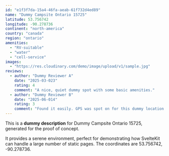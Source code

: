 ```yaml
---
id: "e1f3f7da-15a4-46fa-aeab-61f732d4ed89"
name: "Dummy Campsite Ontario 15725"
latitude: 53.756742
longitude: -90.278736
continent: "north-america"
country: "canada"
region: "ontario"
amenities:
  - "RV-suitable"
  - "water"
  - "cell-service"
images:
  - "https://res.cloudinary.com/demo/image/upload/v1/sample.jpg"
reviews:
  - author: "Dummy Reviewer A"
    date: "2025-03-023"
    rating: 4
    comment: "A nice, quiet dummy spot with some basic amenities."
  - author: "Dummy Reviewer B"
    date: "2025-06-014"
    rating: 3
    comment: "Found it easily. GPS was spot on for this dummy location."
---
```


This is a **dummy description** for Dummy Campsite Ontario 15725, generated for the proof of concept.

It provides a serene environment, perfect for demonstrating how SvelteKit can handle a large number of static pages. The coordinates are 53.756742, -90.278736.
